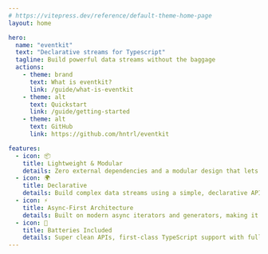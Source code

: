 ```yaml
---
# https://vitepress.dev/reference/default-theme-home-page
layout: home

hero:
  name: "eventkit"
  text: "Declarative streams for Typescript"
  tagline: Build powerful data streams without the baggage
  actions:
    - theme: brand
      text: What is eventkit?
      link: /guide/what-is-eventkit
    - theme: alt
      text: Quickstart
      link: /guide/getting-started
    - theme: alt
      text: GitHub
      link: https://github.com/hntrl/eventkit

features:
  - icon: 📦
    title: Lightweight & Modular
    details: Zero external dependencies and a modular design that lets you only import what you need
  - icon: 🌍
    title: Declarative
    details: Build complex data streams using a simple, declarative API inspired by RxJS and Node.js streams
  - icon: ⚡️
    title: Async-First Architecture
    details: Built on modern async iterators and generators, making it perfect for handling real-time data and I/O operations
  - icon: 🔋
    title: Batteries Included
    details: Super clean APIs, first-class TypeScript support with full type inference, and all the extras included
---
```

